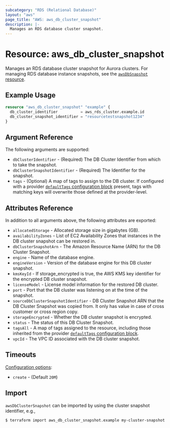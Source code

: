 ```yaml
---
subcategory: "RDS (Relational Database)"
layout: "aws"
page_title: "AWS: aws_db_cluster_snapshot"
description: |-
  Manages an RDS database cluster snapshot.
---
```


# Resource: aws_db_cluster_snapshot

Manages an RDS database cluster snapshot for Aurora clusters. For managing RDS database instance snapshots, see the [`awsDbSnapshot` resource](/docs/providers/aws/r/db_snapshot.html).

## Example Usage

```terraform
resource "aws_db_cluster_snapshot" "example" {
  db_cluster_identifier          = aws_rds_cluster.example.id
  db_cluster_snapshot_identifier = "resourcetestsnapshot1234"
}
```

## Argument Reference

The following arguments are supported:

* `dbClusterIdentifier` - (Required) The DB Cluster Identifier from which to take the snapshot.
* `dbClusterSnapshotIdentifier` - (Required) The Identifier for the snapshot.
* `tags` - (Optional) A map of tags to assign to the DB cluster. If configured with a provider [`defaultTags` configuration block](https://registry.terraform.io/providers/hashicorp/aws/latest/docs#default_tags-configuration-block) present, tags with matching keys will overwrite those defined at the provider-level.

## Attributes Reference

In addition to all arguments above, the following attributes are exported:

* `allocatedStorage` - Allocated storage size in gigabytes (GB).
* `availabilityZones` - List of EC2 Availability Zones that instances in the DB cluster snapshot can be restored in.
* `dbClusterSnapshotArn` - The Amazon Resource Name (ARN) for the DB Cluster Snapshot.
* `engine` - Name of the database engine.
* `engineVersion` - Version of the database engine for this DB cluster snapshot.
* `kmsKeyId` - If storage_encrypted is true, the AWS KMS key identifier for the encrypted DB cluster snapshot.
* `licenseModel` - License model information for the restored DB cluster.
* `port` - Port that the DB cluster was listening on at the time of the snapshot.
* `sourceDbClusterSnapshotIdentifier` - DB Cluster Snapshot ARN that the DB Cluster Snapshot was copied from. It only has value in case of cross customer or cross region copy.
* `storageEncrypted` - Whether the DB cluster snapshot is encrypted.
* `status` - The status of this DB Cluster Snapshot.
* `tagsAll` - A map of tags assigned to the resource, including those inherited from the provider [`defaultTags` configuration block](https://registry.terraform.io/providers/hashicorp/aws/latest/docs#default_tags-configuration-block).
* `vpcId` - The VPC ID associated with the DB cluster snapshot.

## Timeouts

[Configuration options](https://developer.hashicorp.com/terraform/language/resources/syntax#operation-timeouts):

* `create` - (Default `20M`)

## Import

`awsDbClusterSnapshot` can be imported by using the cluster snapshot identifier, e.g.,

```
$ terraform import aws_db_cluster_snapshot.example my-cluster-snapshot
```

<!-- cache-key: cdktf-0.17.0-pre.15 input-adc55c2cd173506476a603bbc98eeddc7d85294515e7c9be705fbb4e9bde5f63 -->